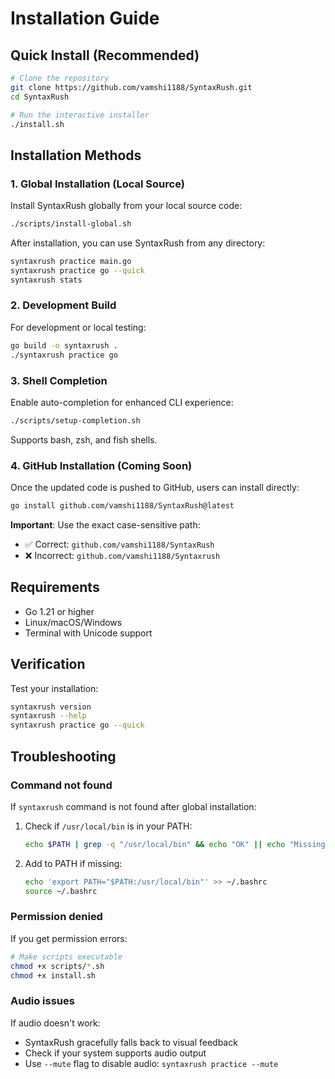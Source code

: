 # Installation Guide

## Quick Install (Recommended)

```bash
# Clone the repository
git clone https://github.com/vamshi1188/SyntaxRush.git
cd SyntaxRush

# Run the interactive installer
./install.sh
```

## Installation Methods

### 1. Global Installation (Local Source)

Install SyntaxRush globally from your local source code:

```bash
./scripts/install-global.sh
```

After installation, you can use SyntaxRush from any directory:

```bash
syntaxrush practice main.go
syntaxrush practice go --quick
syntaxrush stats
```

### 2. Development Build

For development or local testing:

```bash
go build -o syntaxrush .
./syntaxrush practice go
```

### 3. Shell Completion

Enable auto-completion for enhanced CLI experience:

```bash
./scripts/setup-completion.sh
```

Supports bash, zsh, and fish shells.

### 4. GitHub Installation (Coming Soon)

Once the updated code is pushed to GitHub, users can install directly:

```bash
go install github.com/vamshi1188/SyntaxRush@latest
```

**Important**: Use the exact case-sensitive path:
- ✅ Correct: `github.com/vamshi1188/SyntaxRush`
- ❌ Incorrect: `github.com/vamshi1188/Syntaxrush`

## Requirements

- Go 1.21 or higher
- Linux/macOS/Windows
- Terminal with Unicode support

## Verification

Test your installation:

```bash
syntaxrush version
syntaxrush --help
syntaxrush practice go --quick
```

## Troubleshooting

### Command not found
If `syntaxrush` command is not found after global installation:

1. Check if `/usr/local/bin` is in your PATH:
   ```bash
   echo $PATH | grep -q "/usr/local/bin" && echo "OK" || echo "Missing"
   ```

2. Add to PATH if missing:
   ```bash
   echo 'export PATH="$PATH:/usr/local/bin"' >> ~/.bashrc
   source ~/.bashrc
   ```

### Permission denied
If you get permission errors:

```bash
# Make scripts executable
chmod +x scripts/*.sh
chmod +x install.sh
```

### Audio issues
If audio doesn't work:
- SyntaxRush gracefully falls back to visual feedback
- Check if your system supports audio output
- Use `--mute` flag to disable audio: `syntaxrush practice --mute`
